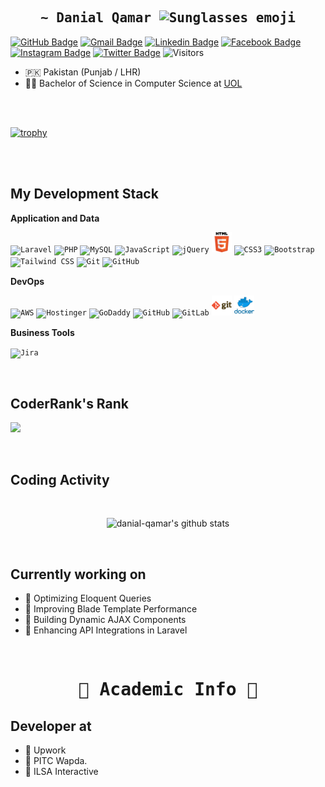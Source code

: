 <h2 align="center" style="font-family: Consolas, monospace;">
	~ Danial Qamar <img width="30" src="https://emojis.slackmojis.com/emojis/images/1531849430/4246/blob-sunglasses.gif?1531849430" alt="Sunglasses emoji" />
</h2>

[![GitHub Badge](https://img.shields.io/badge/-GitHub-181717?style=flat-square&logo=GitHub&logoColor=white&link=https://github.com/danial-qamar)](https://github.com/danial-qamar)
[![Gmail Badge](https://img.shields.io/badge/-Gmail-c14438?style=flat-square&logo=Gmail&logoColor=white&link=mailto:dani.q441@gmail.com)](mailto:dani.q441@@gmail.com)
[![Linkedin Badge](https://img.shields.io/badge/-LinkedIn-blue?style=flat-square&logo=Linkedin&logoColor=white&link=https://www.linkedin.com/in/danial-qamar-210192214/)](https://www.linkedin.com/in/danial-qamar-210192214/)
[![Facebook Badge](https://img.shields.io/badge/-Facebook-005fed?style=flat-square&logo=Facebook&logoColor=white&link=https://www.facebook.com/D4NXx.X/)](https://www.facebook.com/D4NXx.X/)
[![Instagram Badge](https://img.shields.io/badge/-Instagram-e4405f?style=flat-square&logo=Instagram&logoColor=white&link=https://www.instagram.com/x.danial_/)](https://www.instagram.com/x.danial_/)
[![Twitter Badge](https://img.shields.io/badge/-Twitter-1ca0f1?style=flat-square&labelColor=1ca0f1&logo=twitter&logoColor=white&link=https://x.com/DanialQamar441)](https://x.com/DanialQamar441)
![Visitors](https://badges.pufler.dev/visits/danial-qamar/danial-qamar)


- 🇵🇰 Pakistan (Punjab / LHR)
- :man_student: Bachelor of Science in Computer Science at [UOL](https://www.uol.edu.pk/)

<br/><br/>

[![trophy](https://github-profile-trophy.vercel.app/?username=danial-qamar&theme=onedark)](https://github.com/danial-qamar)

<br/><br/>

## My Development Stack

**Application and Data**

<code><img height="32" src="https://upload.wikimedia.org/wikipedia/commons/9/9a/Laravel.svg" alt="Laravel"/></code>
<code><img height="32" src="https://upload.wikimedia.org/wikipedia/commons/2/27/PHP-logo.svg" alt="PHP"/></code>
<code><img height="32" src="https://upload.wikimedia.org/wikipedia/labs/8/8e/Mysql_logo.png" alt="MySQL"/></code>
<code><img height="32" src="https://upload.wikimedia.org/wikipedia/commons/6/6a/JavaScript-logo.png" alt="JavaScript"/></code>
<code><img height="32" src="https://upload.wikimedia.org/wikipedia/en/9/9e/JQuery_logo.svg" alt="jQuery"/></code>
<code><img height="32" src="https://raw.githubusercontent.com/github/explore/80688e429a7d4ef2fca1e82350fe8e3517d3494d/topics/html/html.png" alt="HTML5"/></code>
<code><img height="32" src="https://upload.wikimedia.org/wikipedia/commons/6/62/CSS3_logo.svg" alt="CSS3"/></code>
<code><img height="32" src="https://upload.wikimedia.org/wikipedia/commons/b/b2/Bootstrap_logo.svg" alt="Bootstrap"/></code>
<code><img height="32" src="https://avatars.githubusercontent.com/u/67109815?s=200&v=4" alt="Tailwind CSS"/></code>
<code><img height="32" src="https://upload.wikimedia.org/wikipedia/commons/e/e0/Git-logo.svg" alt="Git"/></code>
<code><img height="32" src="https://upload.wikimedia.org/wikipedia/commons/9/91/Octicons-mark-github.svg" alt="GitHub"/></code>


**DevOps**

<code><img height="32" src="https://upload.wikimedia.org/wikipedia/commons/9/93/Amazon_Web_Services_Logo.svg" alt="AWS"/></code>
<code><img height="32" src="https://upload.wikimedia.org/wikipedia/commons/e/e5/Hostinger_Logotype.png" alt="Hostinger"/></code>
<code><img height="32" src="https://upload.wikimedia.org/wikipedia/commons/thumb/3/3b/GoDaddy_logo_2020.svg/640px-GoDaddy_logo_2020.svg.png" alt="GoDaddy"/></code>
<code><img height="32" src="https://cdn3.iconfinder.com/data/icons/inficons/512/github.png" alt="GitHub"/></code>
<code><img height="32" src="https://cdn.worldvectorlogo.com/logos/gitlab.svg" alt="GitLab"/></code>
<code><img height="32" src="https://raw.githubusercontent.com/github/explore/80688e429a7d4ef2fca1e82350fe8e3517d3494d/topics/git/git.png" alt="Git"/></code>
<code><img height="32" src="https://raw.githubusercontent.com/github/explore/80688e429a7d4ef2fca1e82350fe8e3517d3494d/topics/docker/docker.png" alt="Docker"/></code>


**Business Tools**

<code><img height="32" src="https://cdn.worldvectorlogo.com/logos/jira-1.svg" alt="Jira"/></code>

<br/>

## CoderRank's Rank

<img
  src="https://ibb.co/Mk54Rv8h"
/>

<br/>

## Coding Activity

<br/>

<p align="center">
  <img src="https://github-readme-stats.vercel.app/api?username=danial-qamar&show_icons=true&theme=dracula" alt="danial-qamar's github stats" />
</p>

<br/>

## Currently working on

- 📌 Optimizing Eloquent Queries
- 📌 Improving Blade Template Performance
- 📌 Building Dynamic AJAX Components
- 📌 Enhancing API Integrations in Laravel

<br/>

<h1 align="center" style="font-family: Consolas, monospace;">
	🔭 Academic Info 🔭
</h1>

## Developer at
- 📌 Upwork
- 📌 PITC Wapda.
- 📌 ILSA Interactive

<br/>
